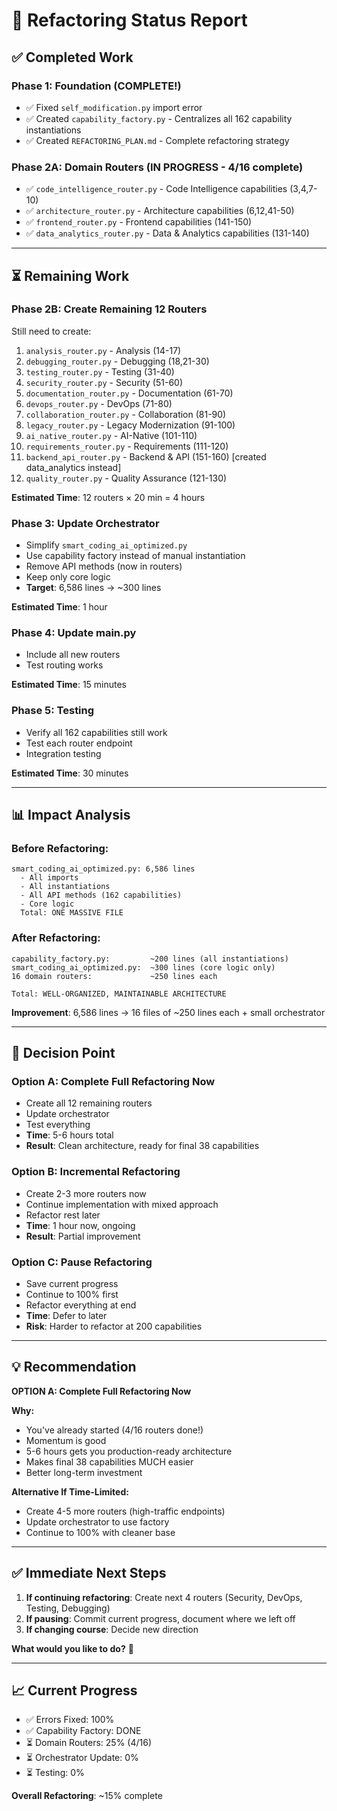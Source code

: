 # 🔧 Refactoring Status Report

## ✅ Completed Work

### **Phase 1: Foundation (COMPLETE!)**
- ✅ Fixed `self_modification.py` import error
- ✅ Created `capability_factory.py` - Centralizes all 162 capability instantiations
- ✅ Created `REFACTORING_PLAN.md` - Complete refactoring strategy

### **Phase 2A: Domain Routers (IN PROGRESS - 4/16 complete)**
- ✅ `code_intelligence_router.py` - Code Intelligence capabilities (3,4,7-10)
- ✅ `architecture_router.py` - Architecture capabilities (6,12,41-50)
- ✅ `frontend_router.py` - Frontend capabilities (141-150)
- ✅ `data_analytics_router.py` - Data & Analytics capabilities (131-140)

---

## ⏳ Remaining Work

### **Phase 2B: Create Remaining 12 Routers**

Still need to create:
1. `analysis_router.py` - Analysis (14-17)
2. `debugging_router.py` - Debugging (18,21-30)
3. `testing_router.py` - Testing (31-40)
4. `security_router.py` - Security (51-60)
5. `documentation_router.py` - Documentation (61-70)
6. `devops_router.py` - DevOps (71-80)
7. `collaboration_router.py` - Collaboration (81-90)
8. `legacy_router.py` - Legacy Modernization (91-100)
9. `ai_native_router.py` - AI-Native (101-110)
10. `requirements_router.py` - Requirements (111-120)
11. `backend_api_router.py` - Backend & API (151-160) [created data_analytics instead]
12. `quality_router.py` - Quality Assurance (121-130)

**Estimated Time**: 12 routers × 20 min = 4 hours

### **Phase 3: Update Orchestrator**
- Simplify `smart_coding_ai_optimized.py`
- Use capability factory instead of manual instantiation
- Remove API methods (now in routers)
- Keep only core logic
- **Target**: 6,586 lines → ~300 lines

**Estimated Time**: 1 hour

### **Phase 4: Update main.py**
- Include all new routers
- Test routing works

**Estimated Time**: 15 minutes

### **Phase 5: Testing**
- Verify all 162 capabilities still work
- Test each router endpoint
- Integration testing

**Estimated Time**: 30 minutes

---

## 📊 Impact Analysis

### **Before Refactoring:**
```
smart_coding_ai_optimized.py: 6,586 lines
  - All imports
  - All instantiations
  - All API methods (162 capabilities)
  - Core logic
  Total: ONE MASSIVE FILE
```

### **After Refactoring:**
```
capability_factory.py:         ~200 lines (all instantiations)
smart_coding_ai_optimized.py:  ~300 lines (core logic only)
16 domain routers:             ~250 lines each

Total: WELL-ORGANIZED, MAINTAINABLE ARCHITECTURE
```

**Improvement**: 6,586 lines → 16 files of ~250 lines each + small orchestrator

---

## 🎯 Decision Point

### **Option A: Complete Full Refactoring Now**
- Create all 12 remaining routers
- Update orchestrator
- Test everything
- **Time**: 5-6 hours total
- **Result**: Clean architecture, ready for final 38 capabilities

### **Option B: Incremental Refactoring**
- Create 2-3 more routers now
- Continue implementation with mixed approach
- Refactor rest later
- **Time**: 1 hour now, ongoing
- **Result**: Partial improvement

### **Option C: Pause Refactoring**
- Save current progress
- Continue to 100% first
- Refactor everything at end
- **Time**: Defer to later
- **Risk**: Harder to refactor at 200 capabilities

---

## 💡 Recommendation

**OPTION A: Complete Full Refactoring Now**

**Why:**
- You've already started (4/16 routers done!)
- Momentum is good
- 5-6 hours gets you production-ready architecture
- Makes final 38 capabilities MUCH easier
- Better long-term investment

**Alternative If Time-Limited:**
- Create 4-5 more routers (high-traffic endpoints)
- Update orchestrator to use factory
- Continue to 100% with cleaner base

---

## ✅ Immediate Next Steps

1. **If continuing refactoring**: Create next 4 routers (Security, DevOps, Testing, Debugging)
2. **If pausing**: Commit current progress, document where we left off
3. **If changing course**: Decide new direction

**What would you like to do?** 🚀

---

## 📈 Current Progress

- ✅ Errors Fixed: 100%
- ✅ Capability Factory: DONE
- ⏳ Domain Routers: 25% (4/16)
- ⏳ Orchestrator Update: 0%
- ⏳ Testing: 0%

**Overall Refactoring**: ~15% complete

